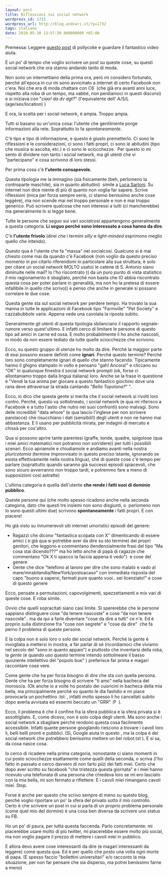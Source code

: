 ```yaml
---
layout: post
title: Riflessioni sui social network
wordpress_id: 1732
wordpress_url: http://blog.andvari.it/?p=1732
tags: italiano
date: 2010-05-30 13:57:50.000000000 +02:00
---
```

Premessa: Leggere <a href="http://pollycoke.org/2010/05/17/pronti-per-la-rivoluzione-dei-social-media/">questo post</a> di pollycoke e guardare il fantastico video aiuta.

È un po' di tempo che voglio scrivere un post su queste cose, su questi social network che ora stanno andando tanto di moda.

Non sono un internettiano della prima ora, però mi considero fortunato, perché all'epoca in cui mi sono avvicinato a internet di certo Facebook non c'era. Noi che era di moda chattare con C6  (che già era avanti anni luce, rispetto alla roba di un tempo, ma vabbé, non perdiamoci in questi discorsi) e si iniziava con "<em>ciao! da dv dgt?</em>" (l'equivalente dell' A/S/L (age/sex/location) )

E ora, la scelta per i social network, è ampia. Troppo ampia.

Tutti si basano su un'unica cosa: l'utente che gentilmente porge informazioni alla rete. Soprattutto lo fa <em>spontaneamente</em>.

C'è tipo e tipo di informazione, e questo è giusto premetterlo. Ci sono le riflessioni e le considerazioni, ci sono i fatti propri, ci sono le abitudini (tipo che musica si ascolta, etc.) e ci sono le sciocchezze.  Per questo io mi sento di dividere non tanto i social network, ma gli utenti che vi "partecipano" e cosa scrivono di loro stessi.

Per prima cosa c'è <strong>l'utente consapevole.</strong>

Questa tipologia me la immagino (sia fisicamente (beh, perlomeno la controparte maschile), sia in quanto abitudini)  simile a <a href="http://www.lucasartoni.com">Luca Sartoni</a>. Su internet non dice niente di più di quanto non voglia far sapere. Scrive riflessioni (mica per forza sempre serie, ci stanno benissimo anche cose leggère), ma non scende mai nel troppo personale e non è mai troppo generico. Può scrivere qualcosa che non interessi a tutti (ci mancherebbe) ma generalmente lo si legge bene.

Tutte le persone che seguo sui vari <em>socialcosi </em>appartengono generalmente a questa categoria.<strong> Li seguo perché sono interessato a cosa hanno da dire</strong>.

C'è <strong>l'utente frivolo</strong> (direi che i termini <em>silly </em>e <em>light-minded</em> esprimono meglio quello che intendo).

Questo qua è l'utente che fa "massa" nei socialcosi. Qualcuno si è mai chiesto come mai da quando c'è Facebook (non voglio da questo preciso momento in poi citarlo riferendomi in particolare alla sua struttura, è solo per citare un social network MOLTO usato) le catene di S. Antonio siano diminuite nelle mail? Io l'ho riscontrato (( da un puro punto di vista statistico il mio ragionamento è sbagliato, perché non basta che IO abbia riscontrato questa cosa per poter parlare in generalità, ma non ho la pretesa di essere infallibile in quello che scrivo)) e penso che anche in generale si possano correlare le due cose.

Questa gente sta sul social network per perdere tempo. Ha trovato la sua manna in tutte le applicazioni di Facebook tipo "Farmville" "Pet Society" e cazzabubbole varie. Appena vede una cavolata la riposta subito.

Generalmente gli utenti di questa tipologia sbilanciano il rapporto segnale-rumore verso quest'ultimo. E infatti cerco di limitare le persone di questo tipo ad amici in carne ed ossa. E molto probabilmente li ho anche nascosti, in modo da non essere tediato da tutte quelle sciocchezze che scrivono.

Ecco, su questo gruppo di utenze ho molto da dire. Perché la maggior parte di essi possono essere definiti come <strong>ignari</strong>. Perché questo termine? Perché loro sono completamente ignari di quello che stanno facendo. Tipicamente hanno il ghigno stampato in volto e pensano "gah! Ancora!" e cliccano su "OK" in qualunque finestra il social network prompti (ok, forse ci allontaniamo troppo dalla lingua italiana) loro. Anche se la frase in questione è "Vendi la tua anima per giocare a questo fantastico giochino dove una rana deve attraversar la strada cantando "<em>Bella Topolona?</em>" ".

Ecco, io dico che questa gente si merita che il social network si rivolti loro contro. Perché, questo va sottolineato, i social network (e qua mi riferisco a Facebook e a tutto l'astio che nutro nei suoi confronti) sono malvagi. Sono delle incredibili "data whore" (e qua lascio l'inglese per non scrivere parolacce) che risucchiano i dati (sensibili!) degli utenti e non ne hanno mai abbastanza. E li usano per pubblicità mirata, per indagini di mercato e chissà per cos'altro.

Qua si possono aprire tante parentesi (graffe, tonde, quadre, spigolose (qua i miei amici matematici non potranno non sorridere)) per tutti i possibili scenari. Ecco apriamole e chiudiamole e andiamo avanti nella nostra <em>pluricotomia</em> (termine improvvisato in questo preciso istante, ignorando se esista effettivamente nella nostra lingua), ché di queste cose c'è tempo per parlare (soprattutto quando saranno già successi episodi spiacevoli, che sono sicuro avverranno non troppo tardi, e potremmo fare a meno di supposizioni così astratte)

L'ultima categoria è quella dell'utente <strong>che rende i fatti suoi di dominio pubblico</strong>.

Queste persone qui (che molto spesso ricadono anche nella seconda categoria, dato che questi tre insiemi non sono disgiunti, o  perlomeno non lo sono questi ultimi due) scrivono <strong>spontaneamente</strong> i fatti propri. E con piacere!

Ho già visto su innumerevoli siti internet umoristici episodi del genere:
<ul>
	<li>Ragazzi che dicono "fantastica scopata con X" dimenticando di essere amici ( e già qua si potrebbe aver da dire su sto termine) dei propri genitori, che leggono e commentano (tendenzialmente frasi del tipo "Ma cosa stai dicendo???" ma ho letto anche di papà di ragazze che commentano "Ok X ti spacco la faccia appena ti vedo")  e cose del genere</li>
	<li>Gente che dice "telefono al lavoro per dire che sono malato e vado al mare/mirabilandia/NewYork/postoacaso" con immediata risposta del capo "buono a sapersi, fermati pure quanto vuoi.. sei licenziato!" e cose di questo genere</li>
</ul>
Ecco, pensate a permutazioni, capovolgimenti, spezzettamenti e mix vari di queste cose. E roba simile.

Ovvio che quelli sopracitati siano casi limite. Si spererebbe che le persone sappiano distinguere cose "da tenere nascoste" e cose "da non tenere nascoste".. ma da qui a farle diventare "cose da dire a tutti" ce n'è. Ed è proprio sulla distinzione fra "cose non segrete" e "cose da dire"  che fa perno il problema di queste persone.

E la colpa non è solo loro o solo dei social network. Perché la gente è invogliata a mettersi in mostra, a far parlar di sé (ricordiamoci che viviamo nel secolo del "sono in quanto appaio") e piuttosto che inventarsi della roba, la <em>gente </em>(e quando uso questo termine intendo sottolineare il basso quoziente intellettivo del "popolo bue" ) preferisce far prima e magari raccontare cose vere.

Come gente che ha per forza bisogno di dire che sta con quella persona. Gente che ha per forza bisogno di scrivere "ti amo" nella bacheca del moroso/a. (Ok anche io a volte ho postato dei cuoricini in bacheca della mia bella, ma principalmente perché so quanto le dia fastidio e mi piace provocarla un pochettino :lol: , infatti molto spesso li ho cancellati subito dopo averla avvisata ed essermi beccato un "GRR" :P  ).

Ecco, il problema è che il confine fra la sfera pubblica e la sfera privata si è assottigliato. E, come dicevo, non è solo colpa degli utenti. Ma sono anche i social network a sbagliare perché rendono questa cosa facilmente accessibile. Infatti quante persone googlando riescono a trovare i cavoli loro lì, belli belli pronti e pubblici. (Sì, Google aiuta in questo , ma la colpa è dei social network che potrebbero benissimo mettere un bel robot.txt ). E si sa, da cosa nasce cosa.

Io cerco di ricadere nella prima categoria, nonostante ci siano momenti in cui posto sciocchezze esattamente come quelli della seconda, o scriva (l'ho fatto in passato e cerco davvero di non farlo più) dei fatti miei. Certo che dopo aver scritto su facebook "che tristezza questa giornata" e i miei hanno ricevuto una telefonata di una persona che chiedeva loro se mi ero lasciato con la mia bella, mi son fermato a riflettere. E i cavoli miei rimangano cavoli miei. Stop.

Forse è anche per questo che scrivo sempre di meno su questo blog, perché voglio riportare un po' la sfera del privato sotto il mio controllo. Certo è che scrivere un post in cui si parla di un proprio problema personale (come quel mio del dormire) è una cosa ben diversa da scrivere uno status su FB.

Ho un po' di paura, per tutta questa faccenda. Parlo concretamente: mi piacerebbe usare molto di più twitter, mi piacerebbe essere molto più social, ma non voglio pagare il prezzo di mettere i cavoli miei in pubblico.

E allora devo avere cose interessanti da dire (e magari interessanti da leggere) come questa qua. Ed è per quello che posto una volta ogni morte di papa. (E spesso faccio "bollettini universitari" e/o racconto la mia situazione, per non far pensare che sia disperso, ma potrei benissimo farne a meno)
